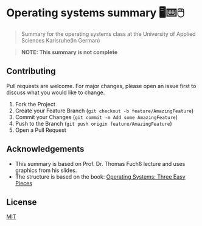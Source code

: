 # Operating systems summary 🖥⌨🖱

> Summary for the operating systems class at the University of Applied Sciences Karlsruhe(In German)

> **NOTE: This summary is not complete**

## Contributing

Pull requests are welcome. For major changes, please open an issue first to discuss what you would like to change.

1. Fork the Project
2. Create your Feature Branch (`git checkout -b feature/AmazingFeature`)
3. Commit your Changes (`git commit -m Add some AmazingFeature`)
4. Push to the Branch (`git push origin feature/AmazingFeature`)
5. Open a Pull Request

## Acknowledgements

* This summary is based on Prof. Dr. Thomas Fuchß lecture and uses graphics from his slides.
* The structure is based on the book: [Operating Systems: Three Easy Pieces](http://pages.cs.wisc.edu/~remzi/OSTEP/)

## License

[MIT](https://choosealicense.com/licenses/mit/)
